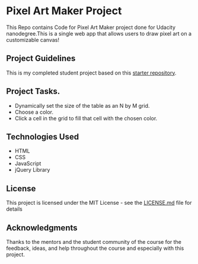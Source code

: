 # Pixel Art Maker Project

This Repo contains Code for Pixel Art Maker project done for Udacity nanodegree.This is a single web app that allows users to draw pixel art on a customizable canvas! 


## Project Guidelines

This is my completed student project based on this [starter repository](https://github.com/udacity/project-pixel-art-maker-starter).


## Project Tasks. 
  
  + Dynamically set the size of the table as an N by M grid.
  + Choose a color.
  + Click a cell in the grid to fill that cell with the chosen color.


## Technologies Used

  + HTML
  + CSS
  + JavaScript
  + jQuery Library


## License

This project is licensed under the MIT License - see the [LICENSE.md](LICENSE.md) file for details


## Acknowledgments

Thanks to the mentors and the student community of the course for the feedback, ideas, and help throughout the course and especially with this project.


